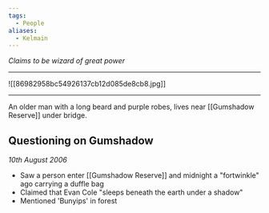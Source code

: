 ```yaml
---
tags:
  - People
aliases:
  - Kelmain
---
```

*Claims to be wizard of great power*

---
![[86982958bc54926137cb12d085de8cb8.jpg]]

---
An older man with a long beard and purple robes, lives near [[Gumshadow Reserve]] under bridge.

## Questioning on Gumshadow
*10th August 2006*

- Saw a person enter [[Gumshadow Reserve]] and midnight a "fortwinkle" ago carrying a duffle bag
- Claimed that Evan Cole "sleeps beneath the earth under a shadow"
- Mentioned 'Bunyips' in forest